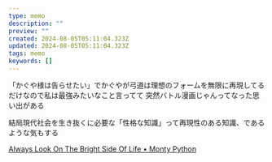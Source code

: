 ```yaml
---
type: memo
description: ""
preview: ""
created: 2024-08-05T05:11:04.323Z
updated: 2024-08-05T05:11:04.323Z
tags: memo
keywords: []
---
```

「かぐや様は告らせたい」でかぐやが弓道は理想のフォームを無限に再現してるだけなので私は最強みたいなこと言ってて
突然バトル漫画じゃんってなった思い出がある

結局現代社会を生き抜くに必要な「性格な知識」って再現性のある知識、であるような気もする

[Always Look On The Bright Side Of Life • Monty Python](https://open.spotify.com/intl-ja/track/4DEcdqqKokU7UAE4wCGQEy?si=2af9a5fa6f0e434b&nd=1&dlsi=9d85d0d90c224f5d)
